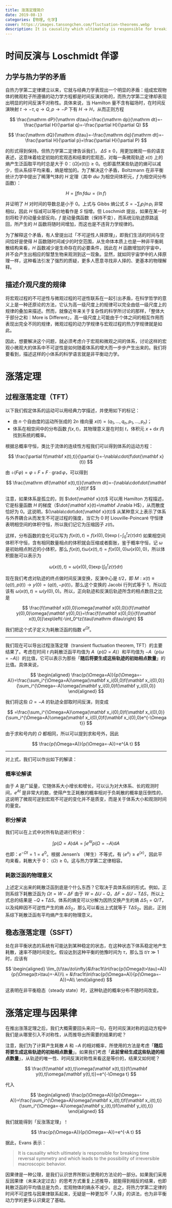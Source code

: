 ```yaml
---
title: 涨落定理简介
date: 2019-08-13
categories: [物理, 化学]
cover: https://images.tansongchen.com/fluctuation-theorems.webp
description: It is causality which ultimately is responsible for breaking time reversal symmetry and which leads to the possibility of irreversible macroscopic behavior.
---
```


# 时间反演与 Loschmidt 佯谬

## 力学与热力学的矛盾

自热力学第二定律建立以来，它就与经典力学表现出一个明显的矛盾：组成宏观物体的微观粒子所遵循的动力学方程都是时间反演对称的，而热力学第二定律却表现出明显的时间反演不对称性。具体来说，当 Hamilton 量不含有磁场时，在时间反演映射 $t\to -\tau,q\to Q,p\to -P$ 下有 $H\to H$，从而正则方程

$$
\frac{\mathrm dP}{\mathrm d\tau}=\frac{\mathrm dp}{\mathrm dt}=-\frac{\partial H}{\partial q}=-\frac{\partial H}{\partial Q}
$$

$$
\frac{\mathrm dQ}{\mathrm d\tau}=-\frac{\mathrm dq}{\mathrm dt}=-\frac{\partial H}{\partial p}=\frac{\partial H}{\partial P}
$$

的形式得到保持。但热力学第二定律告诉我们， $\Delta S\ge 0$，用更加微观一些的语言表述，这意味着给定初始的宏观态和结束的宏观态，对每一条微观轨迹 $x(t)$ 上的熵产生泛函取平均时总是大于 0：$\langle\Omega[x(t)]\rangle\ge0$。也即虽然某些轨迹的熵可以减少，但从系综平均来看，熵是增加的。为了解决这个矛盾，Boltzmann 在非平衡统计力学中提出了稀薄气体的 $H$ 定理（其中 $d\omega$ 为相空间体积元，$f$ 为相空间分布函数）：

$$
H=\int f\ln f\mathrm d\omega=\langle\ln f\rangle
$$

并证明了 $H$ 对时间的导数总是小于 0。上式与 Gibbs 熵公式 $S=-\sum_ip_i\ln p_i$ 非常相似，因此 $H$ 恒减可以等价地看作是 $S$ 恒增。但 Loschmidt 提出，如果在某一时刻将粒子的动量全部反向，$f$ 是动量偶函数（保持不变），而系统沿轨迹原路返回，所产生的 $H$ 函数将随时间增加，而这也是不违背力学规律的。

为了解释这个矛盾，有人曾提出过「不可逆性人择原理」，即我们生活的时间与空间恰好是使得 $H$ 函数随时间减少的时空范围，从生命体本质上也是一种非平衡耗散结构来看，$H$ 函数减少是生命存在的必要条件，因此在 $H$ 函数增加的宇宙中，并不会产生出相应的智慧生物来观测到这一现象。显然，就如同宇宙学中的人择原理一样，这种看法引发了强烈的质疑，更多人愿意寻找非人择的、更基本的物理解释。

## 描述介观尺度的规律

将宏观过程的不可逆性与微观过程的可逆性联系在一起引出矛盾，在科学哲学的意义上是一种还原论的方法，它认为高一级尺度上的规律可以完全由低一级尺度上的规律的叠加来描述。然而，就像近年来关于复杂性的科学所讨论的那样，「整体大于部分之和｜More is Different」，高一级尺度上可能由于个体之间的相互作用而表现出完全不同的规律，微观过程的动力学规律与宏观过程的热力学规律就是如此。

因此，想要解决这个问题，就必须考虑介于宏观和微观之间的体系，讨论这样的宏观小微观大的体系中不可逆性是如何随着体系的增大而一步步产生出来的。我们将要看到，描述这样的小体系的科学语言就是非平衡动力学。

# 涨落定理

## 过程涨落定理（TFT）

以下我们假定体系的运动可以用经典力学描述，并使用如下的标记：

- 由 $n$ 个自由度的运动所张成的 $2n$ 维向量 $x(t)=(q_1,...,q_n,p_1,...,p_n)$；
- 体系在相空间中的分布函数 $f(x,t)$，其物理意义是在时刻 $t$，体积元 $x+\mathrm dx$ 内找到系统的概率。

根据总概率守恒，类比于流体的连续性方程我们可以得到体系的运动方程：

$$
\frac{\partial f(\mathbf x(t),t)}{\partial t}=-\nabla\cdot(f\dot{\mathbf x}(t))
$$

由 $\div(F\varphi)=\varphi\div F+F\cdot\operatorname{grad}\varphi$，可以得到

$$
\frac{\mathrm df(\mathbf x(t),t)}{\mathrm dt}=-(\nabla\cdot\dot{\mathbf x}(t))f
$$

注意，如果体系是孤立的，则 $\dot{\mathbf x}(t)$ 可以用 Hamilton 方程描述，它是标量函数 $H$ 的梯度（$\dot{\mathbf x}(t)=\mathbf J\nabla H$），从而散度恰好为 0。这说明，$(\nabla\cdot\dot{\mathbf x}(t))$ 从某种意义上表示了体系与外界耦合从而发生不可逆过程的强度，当它为 0 时 Liouville-Poincaré 守恒律表明相空间的体积守恒，所以我们记它为压缩因子 $z(t)$。

这样，分布函数的变化可以写为 $f(x(t),t)=f(x(0),0)\exp\left(−\int_0^t z(\tau)\mathrm d\tau\right)$ 如果相空间体积不守恒，含有相同数量相点的体积就会压缩或者膨胀，鉴于概率守恒，记 $\omega$ 是初始相点附近的小体积，那么 $f(x(t),t)\omega(x(t),t)=f(x(0),0)\omega(x(0),0)$，所以体积膨胀可以表示为

$$
\omega(x(t),t)=\omega(x(0),0)\exp\left(\int_0^tz(\tau)\mathrm d\tau\right)
$$

现在我们考虑对轨迹的终点做时间反演变换，反演中心是 $t/2$，即 $M:x(t)\equiv(q(t),p(t))\to y(0)=(q(t),-p(t))$，那么这个变换的 Jacobi 行列式等于 1，所以应该有 $\omega(x(t),t)=\omega(y(0),0)$。所以，正向轨迹和反演后轨迹所含的相点数目之比是

$$
\frac{f(\mathbf x(0),0)\omega(\mathbf x(0),0)}{f(\mathbf y(0),0)\omega(\mathbf y(0),0)}=\frac{f(\mathbf x(0),0)}{f(\mathbf x(t),0)}\exp\left(-\int_0^tz(\tau)\mathrm d\tau\right)
$$

我们把这个式子定义为耗散泛函的指数 $e^{\Omega t}$。

---

我们现在可以导出过程涨落定理（transient fluctuation theorem, TFT）的主要结果了。考虑在时间 $t$ 内耗散泛函平均值为 $A$（$p(\Omega=A)$）和平均值为 $−A$（$p(\omega=−A)$）的比值，它可以表示为那些「**随后将要生成这些轨迹的初始相点数量**」的比值。具体来说，

$$
\begin{aligned}
\frac{p(\Omega=A)}{p(\Omega=-A)}=\frac{\sum_i^{\Omega=A}\omega(\mathbf x_i(0),0)f(\mathbf x_i(0),0)}{\sum_i^{\Omega=-A}\omega(\mathbf y_i(0),0)f(\mathbf y_i(0),0)}
\end{aligned}
$$

我们将这些 $\Omega=-A$ 的轨迹全部取时间反演，则变成

$$
=\frac{\sum_i^{\Omega=A}\omega(\mathbf x_i(0),0)f(\mathbf x_i(0),0)}{\sum_i^{\Omega=A}\omega(\mathbf x_i(0),0)f(\mathbf x_i(0),0)e^{-\Omega t}}
$$

由于求和号内的 $\Omega$ 都相同，所以可以提到求和号外，因此

$$
\frac{p(\Omega=A)}{p(\Omega=-A)}=e^{A t}
$$

---

对上式，我们可以作出如下的解读：

### 概率论解读

由于 $A$ 是广延量，它随体系大小增长和增长，可以认为对大体系、长的观测时间，$e^{At}$ 是非常大的数，使得产生正耗散的概率相对于负耗散的概率是压倒性的，这说明了微观可逆到宏观不可逆的变化并不是质变，而是关于体系大小和观测时间的量变。

### 积分解读

我们可以在上式中对所有轨迹进行积分：

$$
\int p(\Omega=A)\mathrm dA=\int e^{At}p(\Omega=−A)\mathrm dA
$$

也即：$e^{-\Omega t}=1=e^0$。根据 Jensen’s （琴生）不等式，有 $\langle e^{x}\rangle\ge e^{\langle x\rangle}$，因此平均来看，耗散大于 0： $\langle\Omega\rangle\ge0$。这与热力学第二定律相容。

### 耗散泛函的物理意义

上述定义出来的耗散泛函到底是个什么东西？它取决于具体系综的形式。例如，正则系综下耗散泛函为 $\Omega t=W−\Delta F$ 由于 $W=\Delta U-Q$，$\Delta F=\Delta U-T\Delta S$，所以上式总的结果是 $-Q+T\Delta S$。体系的熵变可以分解为因热交换产生的熵 $\Delta S_1=Q/T$，以及纯粹因不可逆性产生的熵 $\Delta S_2$，那么可以看出上式就等于 $T\Delta S_2$。因此，正则系综下耗散泛函有平均熵产生率的物理意义。

## 稳态涨落定理（SSFT）

处在非平衡状态的系统有可能达到某种稳定的状态，在这种状态下体系稳定地产生耗散，速率不随时间变化。假设达到这种平衡的弛豫时间为 $\tau$，那么当 $t/\tau\gg 1$ 时，应该有

$$
\begin{aligned}
\lim_{t/\tau\to\infty}&\frac1t\ln\frac{p(\Omega(t>\tau)=A)}{p(\Omega(t>\tau)=-A)}\\
= &\frac1t\ln\frac{p(\Omega=A)}{p(\Omega=-A)}=A\\
\end{aligned}
$$

这表明在非平衡稳态（steady state）时，这种轨迹的概率分布不随时间改变。

# 涨落定理与因果律

在推出涨落定理之后，我们大概需要回头来问一句，在时间反演对称的运动方程中我们是从哪里引入不对称性，从而推导出所需要的结果的呢？

注意，我们为了计算产生耗散 $A$ 和 $-A$ 的相对概率，所使用的方法是考虑「**随后将要生成这些轨迹的初始相点数量**」。如果我们考虑「**此前曾经生成这些轨迹的相点数量**」，从轨迹的唯一性、时间反演对称性来看这是等价的，结果又如何呢？

$$
\frac{f(\mathbf x(t),t)\omega(\mathbf x(t),t)}{f(\mathbf y(t),t)\omega(\mathbf y(t),t)}=e^{-\Omega t}
$$

代入

$$
\begin{aligned}
\frac{p(\Omega=A)}{p(\Omega=-A)}=\frac{\sum_i^{\Omega=A}\omega(\mathbf x_i(t),t)f(\mathbf x_i(t),t)}{\sum_i^{\Omega=-A}\omega(\mathbf y_i(t),t)f(\mathbf y_i(t),t)}
\end{aligned}
$$

我们就能得到「反涨落定理」！

$$
\frac{p(\Omega=A)}{p(\Omega=-A)}=e^{-A t}
$$

据此，Evans 表示：

> It is causality which ultimately is responsible for breaking time reversal symmetry and which leads to the possibility of irreversible macroscopic behavior.
>

因果律是一种公理，是我们认识世界所默认使用的方法论的一部分。如果我们采用反因果律（未来决定过去）的思考方式重复上述推导，就能得到相反的结果，也即耗散泛函的平均值总是为负，宏观物体的熵永不减少。总之，将热力学第二定律的时间不可逆性与因果律联系起来，无疑是一种更加不「人择」的讲法，也为非平衡动力学的更多认识奠定了基础。
